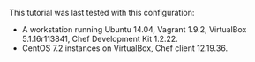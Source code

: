 This tutorial was last tested with this configuration:

* A workstation running Ubuntu 14.04, Vagrant 1.9.2, VirtualBox 5.1.16r113841, Chef Development Kit 1.2.22.
* CentOS 7.2 instances on VirtualBox, Chef client 12.19.36.
